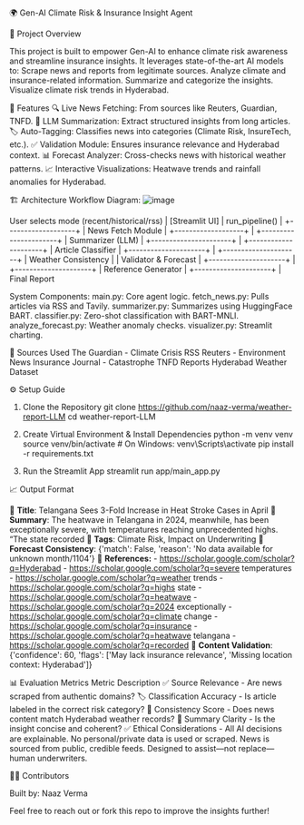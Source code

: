 🌍 Gen-AI Climate Risk & Insurance Insight Agent

🧠 Project Overview

This project is built to empower Gen-AI to enhance climate risk awareness and streamline insurance insights. It leverages state-of-the-art AI models to:
Scrape news and reports from legitimate sources.
Analyze climate and insurance-related information.
Summarize and categorize the insights.
Visualize climate risk trends in Hyderabad.

🚀 Features
🔍 Live News Fetching: From sources like Reuters, Guardian, TNFD.
🧠 LLM Summarization: Extract structured insights from long articles.
🏷️ Auto-Tagging: Classifies news into categories (Climate Risk, InsureTech, etc.).
✅ Validation Module: Ensures insurance relevance and Hyderabad context.
📊 Forecast Analyzer: Cross-checks news with historical weather patterns.
📈 Interactive Visualizations: Heatwave trends and rainfall anomalies for Hyderabad.

🏗️ Architecture
Workflow Diagram:
![image](https://github.com/user-attachments/assets/3c3b02b4-92fe-4450-a8b1-1e274eb2d7dd)

User selects mode (recent/historical/rss)
            |
        [Streamlit UI]
            |
        run_pipeline()
            |
     +-------------------+
     | News Fetch Module |
     +-------------------+
              |
     +----------------------+
     | Summarizer (LLM)     |
     +----------------------+
              |
     +---------------------+
     | Article Classifier   |
     +---------------------+
              |
     +---------------------+
     | Weather Consistency  |
     | Validator & Forecast |
     +---------------------+
              |
     +---------------------+
     | Reference Generator  |
     +---------------------+
              |
         Final Report

System Components:
main.py: Core agent logic.
fetch_news.py: Pulls articles via RSS and Tavily.
summarizer.py: Summarizes using HuggingFace BART.
classifier.py: Zero-shot classification with BART-MNLI.
analyze_forecast.py: Weather anomaly checks.
visualizer.py: Streamlit charting.


📂 Sources Used
The Guardian - Climate Crisis RSS
Reuters - Environment News
Insurance Journal - Catastrophe
TNFD Reports
Hyderabad Weather Dataset


⚙️ Setup Guide
1. Clone the Repository
git clone https://github.com/naaz-verma/weather-report-LLM
cd weather-report-LLM

2. Create Virtual Environment & Install Dependencies
python -m venv venv
source venv/bin/activate   # On Windows: venv\Scripts\activate
pip install -r requirements.txt

3. Run the Streamlit App
streamlit run app/main_app.py

📈 Output Format 

🔹 **Title**: Telangana Sees 3-Fold Increase in Heat Stroke Cases in April
🔹 **Summary**: The heatwave in Telangana in 2024, meanwhile, has been exceptionally severe, with temperatures reaching unprecedented highs. “The state recorded
🔹 **Tags**: Climate Risk, Impact on Underwriting
🔹 **Forecast Consistency**: {'match': False, 'reason': 'No data available for unknown month/1104'}
🔹 **References:**
    - https://scholar.google.com/scholar?q=Hyderabad
    - https://scholar.google.com/scholar?q=severe temperatures
    - https://scholar.google.com/scholar?q=weather trends
    - https://scholar.google.com/scholar?q=highs state
    - https://scholar.google.com/scholar?q=heatwave
    - https://scholar.google.com/scholar?q=2024 exceptionally
    - https://scholar.google.com/scholar?q=climate change
    - https://scholar.google.com/scholar?q=insurance
    - https://scholar.google.com/scholar?q=heatwave telangana
    - https://scholar.google.com/scholar?q=recorded
🔹 **Content Validation**: {'confidence': 60, 'flags': ['May lack insurance relevance', 'Missing location context: Hyderabad']}

📊 Evaluation Metrics
Metric
Description
✅ Source Relevance - Are news scraped from authentic domains?
🏷️ Classification Accuracy - Is article labeled in the correct risk category?
🔁 Consistency Score - Does news content match Hyderabad weather records?
📄 Summary Clarity - Is the insight concise and coherent?
✅ Ethical Considerations - All AI decisions are explainable.
No personal/private data is used or scraped.
News is sourced from public, credible feeds.
Designed to assist—not replace—human underwriters.

👩‍💻 Contributors

Built by: Naaz Verma

Feel free to reach out or fork this repo to improve the insights further!
